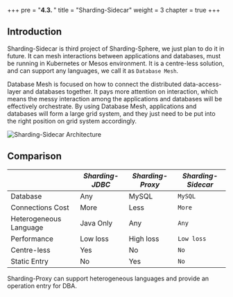 +++
pre = "<b>4.3. </b>"
title = "Sharding-Sidecar"
weight = 3
chapter = true
+++

## Introduction

Sharding-Sidecar is third project of Sharding-Sphere, we just plan to do it in future.
It can mesh interactions between applications and databases, must be running in Kubernetes or Mesos environment.
It is a centre-less solution, and can support any languages, we call it as `Database Mesh`.

Database Mesh is focused on how to connect the distributed data-access-layer and databases together. It pays more attention on interaction, which means the messy interaction among the applications and databases will be effectively orchestrate. By using Database Mesh, applications and databases will form a large grid system, and they just need to be put into the right position on grid system accordingly.

![Sharding-Sidecar Architecture](/img/sharding-sidecar-brief.png)

## Comparison

|                        | *Sharding-JDBC* | *Sharding-Proxy* | *Sharding-Sidecar* |
| ---------------------- | --------------- | ---------------- | ------------------ |
| Database               | Any             | MySQL            | `MySQL`            |
| Connections Cost       | More            | Less             | `More`             |
| Heterogeneous Language | Java Only       | Any              | `Any`              |
| Performance            | Low loss        | High loss        | `Low loss`         |
| Centre-less            | Yes             | No               | `No`               |
| Static Entry           | No              | Yes              | `No`               |

Sharding-Proxy can support heterogeneous languages and provide an operation entry for DBA.
